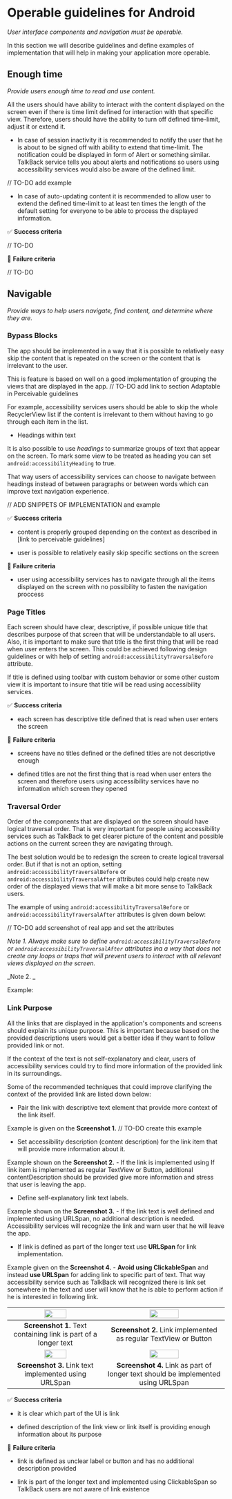 # Operable guidelines for Android 

_User interface components and navigation must be operable._

In this section we will describe guidelines and define examples of implementation that will help in making your application more operable. 

## Enough time

_Provide users enough time to read and use content._

All the users should have ability to interact with the content displayed on the screen even if there is time limit defined for interaction with that specific view. Therefore, users should have the ability to turn off defined time-limit, adjust it or extend it.

- In case of session inactivity it is recommended to notify the user that he is about to be signed off with ability to extend that time-limit. The notification could be displayed in form of Alert or something similar. TalkBack service tells you about alerts and notifications so users using accessibility services would also be aware of the defined limit. 

// TO-DO add example

- In case of auto-updating content it is recommended to allow user to extend the defined time-limit to at least ten times the length of the default setting for everyone to be able to process the displayed information. 

:white_check_mark: **Success criteria**

// TO-DO

:no_entry_sign: **Failure criteria**

// TO-DO

## Navigable 

_Provide ways to help users navigate, find content, and determine where they are._

### Bypass Blocks

The app should be implemented in a way that it is possible to relatively easy skip the content that is repeated on the screen or the content that is irrelevant to the user.

This is feature is based on well on a good implementation of grouping the views that are displayed in the app. // TO-DO add link to section Adaptable in Perceivable guidelines

For example, accessibility services users should be able to skip the whole RecyclerView list if the content is irrelevant to them without having to go through each item in the list. 

- Headings within text

It is also possible to use _headings_ to summarize groups of text that appear on the screen. To mark some view to be treated as heading you can set `android:accessibilityHeading` to true.

That way users of accessibility services can choose to navigate between headings instead of between paragraphs or between words which can improve text navigation experience.

// ADD SNIPPETS OF IMPLEMENTATION and example

:white_check_mark: **Success criteria**

- content is properly grouped depending on the context as described in [link to perceivable guidelines]

- user is possible to relatively easily skip specific sections on the screen

:no_entry_sign: **Failure criteria**

- user using accessibility services has to navigate through all the items displayed on the screen with no possibility to fasten the navigation proccess

### Page Titles

Each screen should have clear, descriptive, if possible unique title that describes purpose of that screen that will be understandable to all users. Also, it is important to make sure that title is the first thing that will be read when user enters the screen. This could be achieved following design guidelines or with help of setting `android:accessibilityTraversalBefore` attribute.

If title is defined using toolbar with custom behavior or some other custom view it is important to insure that title will be read using accessibility services.

:white_check_mark: **Success criteria**

- each screen has descriptive title defined that is read when user enters the screen

:no_entry_sign: **Failure criteria**

- screens have no titles defined or the defined titles are not descriptive enough

- defined titles are not the first thing that is read when user enters the screen and therefore users using accessibility services have no information which screen they opened

### Traversal Order 

Order of the components that are displayed on the screen should have logical traversal order. That is very important for people using accessibility services such as TalkBack to get clearer picture of the content and possible actions on the current screen they are navigating through.

The best solution would be to redesign the screen to create logical traversal order. But if that is not an option, setting `android:accessibilityTraversalBefore` or `android:accessibilityTraversalAfter` attributes could help create new order of the displayed views that will make a bit more sense to TalkBack users.

The example of using `android:accessibilityTraversalBefore` or `android:accessibilityTraversalAfter` attributes is given down below:

// TO-DO add screenshot of real app and set the attributes 

_Note 1. Always make sure to define `android:accessibilityTraversalBefore` or `android:accessibilityTraversalAfter` attributes ina a way that does not create any loops or traps that will prevent users to interact with all relevant views displayed on the screen._

_Note 2. _ 

Example: 



### Link Purpose 

All the links that are displayed in the application's components and screens should explain its unique purpose. This is important because based on the provided descriptions users would get a better idea if they want to follow provided link or not. 

If the context of the text is not self-explanatory and clear, users of accessibility services could try to find more information of the provided link in its surroundings. 

Some of the recommended techniques that could improve clarifying the context of the provided link are listed down below: 

- Pair the link with descriptive text element that provide more context of the link itself. 
  
Example is given on the **Screenshot 1.** // TO-DO create this example

- Set accessibility description (content description) for the link item that will provide more information about it. 

Example shown on the **Screenshot 2.** - If the link is implemented using If link item is implemented as regular TextView or Button, additional contentDescription should be provided give more information and stress that user is leaving the app.

- Define self-explanatory link text labels. 

Example shown on the **Screenshot 3.** - If the link text is well defined and implemented using URLSpan, no additional description is needed. Accessibility services will recognize the link and warn user that he will leave the app. 

- If link is defined as part of the longer text use **URLSpan** for link implementation. 

Example given on the **Screenshot 4.** - **Avoid using ClickableSpan** and instead **use URLSpan** for adding link to specific part of text. That way accessibility service such as TalkBack will recognized there is link set somewhere in the text and user will know that he is able to perform action if he is interested in following link.

| <img src="https://imgur.com/b833Hol.png" width="50%"> | <img src="https://imgur.com/6mI8z8W.png" width="50%"> |
|:--:|:--:|
| **Screenshot 1.** Text containing link is part of a longer text | **Screenshot 2.** Link implemented as regular TextView or Button |
| <img src="https://imgur.com/wj8hWQy.png" width="50%"> | <img src="https://imgur.com/b833Hol.png" width="50%"> |
| **Screenshot 3.** Link text implemented using URLSpan | **Screenshot 4.** Link as part of longer text should be implemented using URLSpan |

:white_check_mark: **Success criteria**

- it is clear which part of the UI is link

- defined description of the link view or link itself is providing enough information about its purpose

:no_entry_sign: **Failure criteria**

- link is defined as unclear label or button and has no additional description provided

- link is part of the longer text and implemented using ClickableSpan so TalkBack users are not aware of link existence











